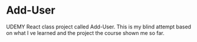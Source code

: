 # Add-User

UDEMY React class project called Add-User. This is my blind attempt based on what I ve learned and the project the course shown me so far.

